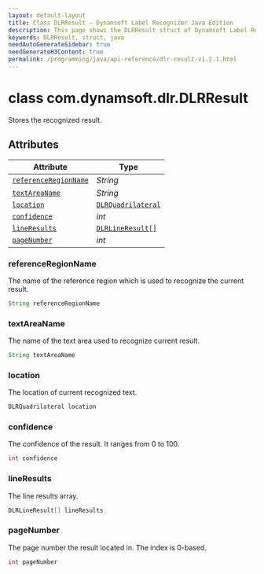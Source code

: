 ```yaml
---
layout: default-layout
title: Class DLRResult - Dynamsoft Label Recognizer Java Edition
description: This page shows the DLRResult struct of Dynamsoft Label Recognition for Java Language.
keywords: DLRResult, struct, java
needAutoGenerateSidebar: true
needGenerateH3Content: true
permalink: /programming/java/api-reference/dlr-result-v1.2.1.html
---
```



# class com.dynamsoft.dlr.DLRResult
Stores the recognized result.

  

## Attributes
  
| Attribute | Type |
|---------- | ---- |
| [`referenceRegionName`](#referenceregionname) | *String* |
| [`textAreaName`](#textareaname) | *String* |
| [`location`](#location) | [`DLRQuadrilateral`](dlr-quadrilateral.html) |
| [`confidence`](#confidence) | *int* |
| [`lineResults`](#lineresults) | [`DLRLineResult[]`](dlr-line-result.html) |
| [`pageNumber`](#pagenumber) | *int* |


### referenceRegionName
The name of the reference region which is used to recognize the current result.

```java
String referenceRegionName
```

### textAreaName
The name of the text area used to recognize current result.

```java
String textAreaName
```

### location
The location of current recognized text.

```java
DLRQuadrilateral location
```


### confidence
The confidence of the result. It ranges from 0 to 100.

```java
int confidence
```


### lineResults
The line results array.

```java
DLRLineResult[] lineResults
```

### pageNumber
The page number the result located in. The index is 0-based.

```java
int pageNumber
```
